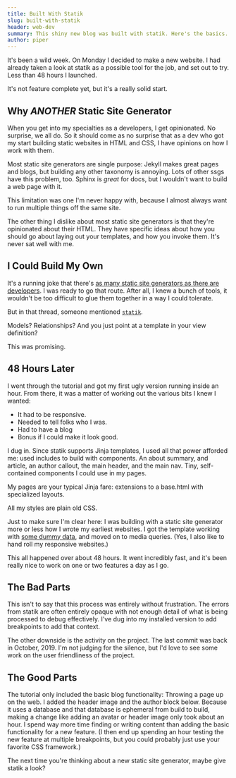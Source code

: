 ```yaml
---
title: Built With Statik
slug: built-with-statik
header: web-dev
summary: This shiny new blog was built with statik. Here's the basics.
author: piper
---
```


It's been a wild week. On Monday I decided to make a new website. I had already
taken a look at statik as a possible tool for the job, and set out to try. Less
than 48 hours I launched.

It's not feature complete yet, but it's a really solid start.

## Why _ANOTHER_ Static Site Generator

When you get into my specialties as a developers, I get opinionated. No
surprise, we all do. So it should come as no surprise that as a dev who got my
start building static websites in HTML and CSS, I have opinions on how I work
with them.

Most static site generators are single purpose: Jekyll makes great pages and
blogs, but building any other taxonomy is annoying. Lots of other ssgs have this
problem, too. Sphinx is _great_ for docs, but I wouldn't want to build a web
page with it.

This limitation was one I'm never happy with, because I almost always want to
run multiple things off the same site.

The other thing I dislike about most static site generators is that they're
opinionated about their HTML. They have specific ideas about how you should go
about laying out your templates, and how you invoke them. It's never sat well
with me.

## I Could Build My Own

It's a running joke that there's [as many static site generators as there are
developers](https://twitter.com/cfactoid/status/1245424014669090817). I was
ready to go that route. After all, I knew a bunch of tools, it wouldn't be too
difficult to glue them together in a way I could tolerate.

But in that thread, someone mentioned [`statik`](https://getstatik.com/).

Models? Relationships? And you just point at a template in your view definition?

This was promising.

## 48 Hours Later

I went through the tutorial and got my first ugly version running inside an
hour. From there, it was a matter of working out the various bits I knew I
wanted:

* It had to be responsive.
* Needed to tell folks who I was.
* Had to have a blog
* Bonus if I could make it look good.

I dug in. Since statik supports Jinja templates, I used all that power afforded
me: used includes to build with components. An about summary, and article, an
author callout, the main header, and the main nav. Tiny, self-contained
components I could use in my pages.

My pages are your typical Jinja fare: extensions to a base.html with specialized
layouts.

All my styles are plain old CSS.

Just to make sure I'm clear here: I was building with a static site generator
more or less how I wrote my earliest websites. I got the template working with
[some dummy data](https://piper.thunstrom.dev/blog/2020/05/25/debug-post/), and
moved on to media queries. (Yes, I also like to hand roll my responsive
websites.)

This all happened over about 48 hours. It went incredibly fast, and it's been
really nice to work on one or two features a day as I go.

## The Bad Parts

This isn't to say that this process was entirely without frustration. The
errors from statik are often entirely opaque with not enough detail of what is
being processed to debug effectively. I've dug into my installed version to add
breakpoints to add that context.

The other downside is the activity on the project. The last commit was back in
October, 2019. I'm not judging for the silence, but I'd love to see some work
on the user friendliness of the project.

## The Good Parts

The tutorial only included the basic blog functionality: Throwing a page up on
the web. I added the header image and the author block below. Because it uses a
database and that database is ephemeral from build to build, making a change
like adding an avatar or header image only took about an hour. I spend way more
time finding or writing content than adding the basic functionality for a new
feature. (I then end up spending an hour testing the new feature at multiple
breakpoints, but you could probably just use your favorite CSS framework.)

The next time you're thinking about a new static site generator, maybe give
statik a look?
